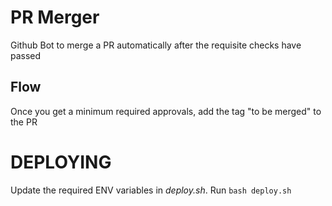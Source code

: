 PR Merger
=========
Github Bot to merge a PR automatically after the requisite checks have passed

Flow 
----
Once you get a minimum required approvals, add the tag "to be merged" to the PR

DEPLOYING
=========
Update the required ENV variables in _deploy.sh_. Run `bash deploy.sh`